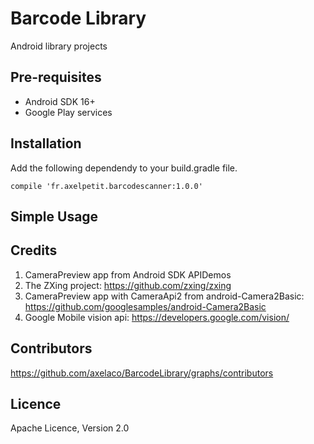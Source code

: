 Barcode Library
============

Android library projects

Pre-requisites
--------------
- Android SDK 16+
- Google Play services

Installation
------------

Add the following dependendy to your build.gradle file.

`compile 'fr.axelpetit.barcodescanner:1.0.0'`

Simple Usage
------------

Credits
-------
1. CameraPreview app from Android SDK APIDemos
2. The ZXing project: https://github.com/zxing/zxing
3. CameraPreview app with CameraApi2 from android-Camera2Basic: https://github.com/googlesamples/android-Camera2Basic
4. Google Mobile vision api: https://developers.google.com/vision/

Contributors
------------
https://github.com/axelaco/BarcodeLibrary/graphs/contributors

Licence
-------
Apache Licence, Version 2.0
